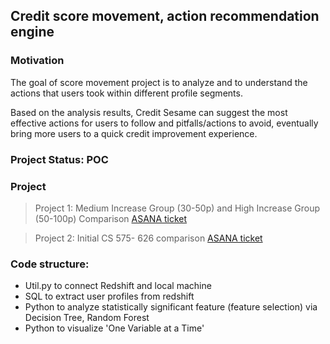 ## Credit score movement, action recommendation engine

### Motivation
The goal of score movement project is to analyze and to understand the actions that users took within different profile segments. 


Based on the analysis results, Credit Sesame can suggest the most effective actions for users to follow and pitfalls/actions to avoid, eventually bring more users to a quick credit improvement experience.

### Project Status: POC

### Project
>Project 1: Medium Increase Group (30-50p) and High Increase Group (50-100p) Comparison [ASANA ticket](https://app.asana.com/0/883289177114008/883289177114015)
      
>Project 2: Initial CS 575- 626 comparison [ASANA ticket](https://app.asana.com/0/883289177114008/899844403710320)


### Code structure:
- Util.py to connect Redshift and local machine
- SQL to extract user profiles from redshift
- Python to analyze statistically significant feature (feature selection) via Decision Tree, Random Forest
- Python to visualize 'One Variable at a Time'
